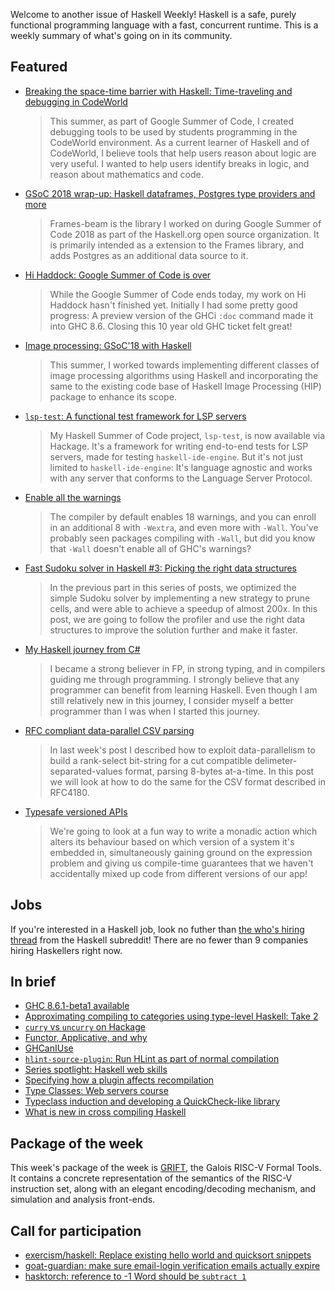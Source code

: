 Welcome to another issue of Haskell Weekly!
Haskell is a safe, purely functional programming language with a fast, concurrent runtime.
This is a weekly summary of what's going on in its community.

## Featured

-   [Breaking the space-time barrier with Haskell: Time-traveling and debugging in CodeWorld](https://medium.com/@krystal.maughan/breaking-the-space-time-barrier-with-haskell-time-traveling-and-debugging-in-codeworld-a-google-e87894dd43d7)

    > This summer, as part of Google Summer of Code, I created debugging tools to be used by students programming in the CodeWorld environment. As a current learner of Haskell and of CodeWorld, I believe tools that help users reason about logic are very useful. I wanted to help users identify breaks in logic, and reason about mathematics and code.

-   [GSoC 2018 wrap-up: Haskell dataframes, Postgres type providers and more](https://www.gagandeepbhatia.com/blog/gsoc-2018-wrap-up-haskell-dataframes-postgres-type-providers-and-more/)

    > Frames-beam is the library I worked on during Google Summer of Code 2018 as part of the Haskell.org open source organization. It is primarily intended as a extension to the Frames library, and adds Postgres as an additional data source to it.

-   [Hi Haddock: Google Summer of Code is over](https://sjakobi.github.io/blog/2018/08/14/hi-haddock-3/)

    > While the Google Summer of Code ends today, my work on Hi Haddock hasn't finished yet. Initially I had some pretty good progress: A preview version of the GHCi `:doc` command made it into GHC 8.6. Closing this 10 year old GHC ticket felt great!

-   [Image processing: GSoC'18 with Haskell](https://medium.com/@khilanravani/image-processing-gsoc18-with-haskell-84177cec618)

    > This summer, I worked towards implementing different classes of image processing algorithms using Haskell and incorporating the same to the existing code base of Haskell Image Processing (HIP) package to enhance its scope.

-   [`lsp-test`: A functional test framework for LSP servers](https://lukelau.me/haskell/posts/lsp-test/)

    > My Haskell Summer of Code project, `lsp-test`, is now available via Hackage. It's a framework for writing end-to-end tests for LSP servers, made for testing `haskell-ide-engine`. But it's not just limited to `haskell-ide-engine`: It's language agnostic and works with any server that conforms to the Language Server Protocol.

-   [Enable all the warnings](https://medium.com/mercury-bank/enable-all-the-warnings-a0517bc081c3)

    > The compiler by default enables 18 warnings, and you can enroll in an additional 8 with `-Wextra`, and even more with `-Wall`. You've probably seen packages compiling with `-Wall`, but did you know that `-Wall` doesn't enable all of GHC's warnings?

-   [Fast Sudoku solver in Haskell #3: Picking the right data structures](https://abhinavsarkar.net/posts/fast-sudoku-solver-in-haskell-3/)

    > In the previous part in this series of posts, we optimized the simple Sudoku solver by implementing a new strategy to prune cells, and were able to achieve a speedup of almost 200x. In this post, we are going to follow the profiler and use the right data structures to improve the solution further and make it faster.

-   [My Haskell journey from C#](https://cvlad.info/haskell/)

    > I became a strong believer in FP, in strong typing, and in compilers guiding me through programming. I strongly believe that any programmer can benefit from learning Haskell. Even though I am still relatively new in this journey, I consider myself a better programmer than I was when I started this journey.

-   [RFC compliant data-parallel CSV parsing](https://haskell-works.github.io/posts/2018-08-15-data-parallel-rfc-compliant-csv-parsing.html)

    > In last week's post I described how to exploit data-parallelism to build a rank-select bit-string for a cut compatible delimeter-separated-values format, parsing 8-bytes at-a-time. In this post we will look at how to do the same for the CSV format described in RFC4180.

-   [Typesafe versioned APIs](https://chrispenner.ca/posts/typesafe-api-versioning)

    > We're going to look at a fun way to write a monadic action which alters its behaviour based on which version of a system it's embedded in, simultaneously gaining ground on the expression problem and giving us compile-time guarantees that we haven't accidentally mixed up code from different versions of our app!

## Jobs

If you're interested in a Haskell job,
look no futher than [the who's hiring thread](https://np.reddit.com/r/haskell/comments/972io6/whos_hiring/) from the Haskell subreddit!
There are no fewer than 9 companies hiring Haskellers right now.

## In brief

-   [GHC 8.6.1-beta1 available](https://mail.haskell.org/pipermail/ghc-devs/2018-August/016098.html)
-   [Approximating compiling to categories using type-level Haskell: Take 2](http://www.philipzucker.com/approximating-compiling-categories-using-typelevel-haskell-take-2/)
-   [`curry` vs `uncurry` on Hackage](http://blog.vmchale.com/article/curry-uncurry)
-   [Functor, Applicative, and why](https://functional.works-hub.com/learn/functor-applicative-and-why-3c5b3)
-   [GHCanIUse](https://damianfral.github.io/ghcaniuse/)
-   [`hlint-source-plugin`: Run HLint as part of normal compilation](https://github.com/ocharles/hlint-source-plugin/tree/d4cded0a7432dc2d5884b9bedd2c714ce510d3ce)
-   [Series spotlight: Haskell web skills](https://mmhaskell.com/blog/2018/8/13/series-spotlight-haskell-web-skills)
-   [Specifying how a plugin affects recompilation](https://mpickering.github.io/posts/2018-08-10-plugins-recompilation.html)
-   [Type Classes: Web servers course](https://typeclasses.com/news/2018-08-web-servers-course)
-   [Typeclass induction and developing a QuickCheck-like library](https://mzabani.github.io/posts/2018-08-13.html)
-   [What is new in cross compiling Haskell](https://medium.com/@zw3rk/what-is-new-in-cross-compiling-haskell-77c348f79ad5)

## Package of the week

This week's package of the week is [GRIFT](https://github.com/GaloisInc/grift/tree/757b5c2dc46f951fd44522a675790d51ee094125),
the Galois RISC-V Formal Tools.
It contains a concrete representation of the semantics of the RISC-V instruction set, along with an elegant encoding/decoding mechanism, and simulation and analysis front-ends.

## Call for participation

-   [exercism/haskell: Replace existing hello world and quicksort snippets](https://github.com/exercism/haskell/issues/708)
-   [goat-guardian: make sure email-login verification emails actually expire](https://github.com/arow-oss/goat-guardian/issues/22)
-   [hasktorch: reference to -1 Word should be `subtract 1`](https://github.com/hasktorch/hasktorch/issues/108)
